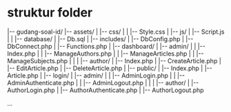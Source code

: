 # struktur folder

|-- gudang-soal-id/
    |-- assets/
    |   |-- css/
    |   |   |-- Style.css
    |   |-- js/
    |       |-- Script.js
    |
    |
    |-- database/
    |   |-- Db.sql
    |
    |-- includes/
    |   |-- DbConfig.php
    |   |-- DbConnect.php
    |   |-- Functions.php
    |
    |-- dashboard/
    |   |-- admin/
    |   |   |-- Index.php
    |   |   |-- ManageAuthors.php
    |   |   |-- ManageArticles.php
    |   |   |-- ManageSubjects.php
    |   |
    |   |-- author/
    |       |-- Index.php
    |       |-- CreateArticle.php
    |       |-- EditArticle.php
    |       |-- DeleteArticle.php
    |
    |-- public/
    |   |-- Index.php
    |   |-- Article.php
    |
    |-- login/
    |   |-- admin/
    |   |   |-- AdminLogin.php
    |   |   |-- AdminAuthenticate.php
    |   |   |-- AdminLogout.php
    |   |
    |   |-- author/
    |       |-- AuthorLogin.php
    |       |-- AuthorAuthenticate.php
    |       |-- AuthorLogout.php

...